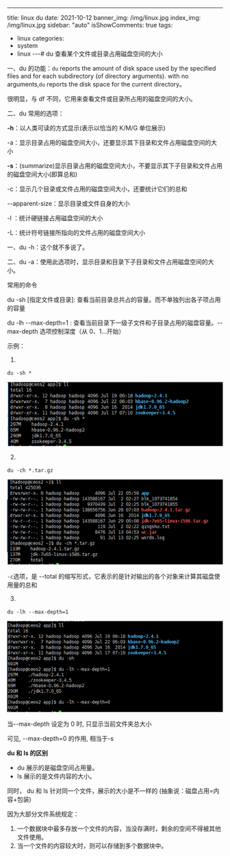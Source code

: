---
title: linux du
date: 2021-10-12
banner_img: /img/linux.jpg
index_img: /img/linux.jpg
sidebar: "auto"
isShowComments: true
tags:
  - linux
categories:
  - system
  - linux
---# du 查看某个文件或目录占用磁盘空间的大小

一、du 的功能：`du` reports the amount of disk space used by the specified files and for each subdirectory (of directory arguments). with no arguments,`du` reports the disk space for the current directory。

很明显，与 df 不同，它用来查看文件或目录所占用的磁盘空间的大小。

二、du 常用的选项：

**-h**：以人类可读的方式显示(表示以恰当的 K/M/G 单位展示)

-a：显示目录占用的磁盘空间大小，还要显示其下目录和文件占用磁盘空间的大小

**-s**：(summarize)显示目录占用的磁盘空间大小，不要显示其下子目录和文件占用的磁盘空间大小(即算总和)

-c：显示几个目录或文件占用的磁盘空间大小，还要统计它们的总和

--apparent-size：显示目录或文件自身的大小

-l ：统计硬链接占用磁盘空间的大小

-L：统计符号链接所指向的文件占用的磁盘空间大小

一、du -h：这个就不多说了。

二、du -a：使用此选项时，显示目录和目录下子目录和文件占用磁盘空间的大小。

常用的命令

du -sh [指定文件或目录]: 查看当前目录总共占的容量。而不单独列出各子项占用的容量

du -lh --max-depth=1 : 查看当前目录下一级子文件和子目录占用的磁盘容量。--max-depth 选项控制深度（从 0、1...开始）

示例：

1.

```
du -sh *
```

![img](./img/linux/du-sh.png)

2.

```
du -ch *.tar.gz
```

![img](./img/linux/du-ch.png)

`-c`选项，是 --total 的缩写形式，它表示的是针对输出的各个对象来计算其磁盘使用量的总和

3.

```
du -lh --max-depth=1
```

![img](./img/linux/du-lh.png)

当--max-depth 设定为 0 时, 只显示当前文件夹总大小

可见, --max-depth=0 的作用, 相当于-s

**du 和 ls 的区别**

- du 展示的是磁盘空间占用量。
- ls 展示的是文件内容的大小。

同时， du 和 ls 针对同一个文件，展示的大小是不一样的 (抽象说：磁盘占用=内容+包装)

因为大部分文件系统规定：

1. 一个数据块中最多存放一个文件的内容，当没存满时，剩余的空间不得被其他文件使用。
2. 当一个文件的内容较大时，则可以存储到多个数据块中。
